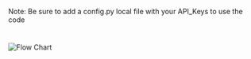 

Note:  Be sure to add a config.py local file with your API_Keys to use the code
# 
![Flow Chart](https://github.com/jjmlovesgit/AzureStudioChatGPTVoiceBot/assets/47751509/a6ccd132-928b-4ebd-864b-557493ce2ee2)

